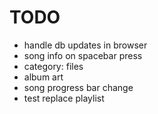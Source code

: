 # TODO

- handle db updates in browser
- song info on spacebar press
- category: files
- album art
- song progress bar change
- test replace playlist
